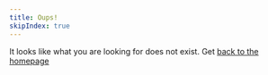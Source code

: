 ```yaml
---
title: Oups!
skipIndex: true
---
```


It looks like what you are looking for does not exist. Get [back to the homepage](/)
